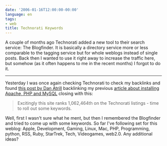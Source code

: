 ```yaml
---
date: '2006-01-16T12:00:00-00:00'
language: en
tags:
- web
title: Technorati Keywords
---
```



A couple of months ago Technorati added a new tool to their search service: The Blogfinder. It is basically a directory service more or less comparable to the tagging service but for whole weblogs instead of single posts. Back then I wanted to use it right away to increase the traffic here, but somehow (as it often happens to me in the recent months) I forgot to do it.

-------------------------------



Yesterday I was once again checking Technorati to check my backlinks and found [this post by Dan Atrill](http://www.faq-it.co.uk/index.php?entry_id=90) backlinking my previous [article about installing Apache, PHP and MySQL](http://weblog.zerokspot.com/posts/543/) closing with this:



<blockquote>Excitingly this site ranks 1,062,464th on the Technorati listings - time to roll out some keywords.</blockquote>



Well, first I wasn't sure what he ment, but then I remembered the Blogfinder and tried to come up with some keywords. So far I've following set for this weblog: Apple, Development, Gaming, Linux, Mac, PHP, Programming, python, RSS, Ruby, StarTrek, Tech, Videogames, web2.0. Any additional ideas?
